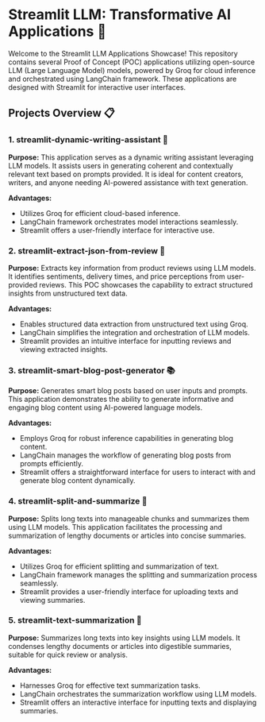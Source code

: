 # Streamlit LLM: Transformative AI Applications 🌟

Welcome to the Streamlit LLM Applications Showcase! This repository contains several Proof of Concept (POC) applications utilizing open-source LLM (Large Language Model) models, powered by Groq for cloud inference and orchestrated using LangChain framework. These applications are designed with Streamlit for interactive user interfaces.

## Projects Overview 📋

### 1. streamlit-dynamic-writing-assistant 💬

**Purpose:**
This application serves as a dynamic writing assistant leveraging LLM models. It assists users in generating coherent and contextually relevant text based on prompts provided. It is ideal for content creators, writers, and anyone needing AI-powered assistance with text generation.

**Advantages:**
- Utilizes Groq for efficient cloud-based inference.
- LangChain framework orchestrates model interactions seamlessly.
- Streamlit offers a user-friendly interface for interactive use.

### 2. streamlit-extract-json-from-review 📝

**Purpose:**
Extracts key information from product reviews using LLM models. It identifies sentiments, delivery times, and price perceptions from user-provided reviews. This POC showcases the capability to extract structured insights from unstructured text data.

**Advantages:**
- Enables structured data extraction from unstructured text using Groq.
- LangChain simplifies the integration and orchestration of LLM models.
- Streamlit provides an intuitive interface for inputting reviews and viewing extracted insights.

### 3. streamlit-smart-blog-post-generator 📚

**Purpose:**
Generates smart blog posts based on user inputs and prompts. This application demonstrates the ability to generate informative and engaging blog content using AI-powered language models.

**Advantages:**
- Employs Groq for robust inference capabilities in generating blog content.
- LangChain manages the workflow of generating blog posts from prompts efficiently.
- Streamlit offers a straightforward interface for users to interact with and generate blog content dynamically.

### 4. streamlit-split-and-summarize 📄

**Purpose:**
Splits long texts into manageable chunks and summarizes them using LLM models. This application facilitates the processing and summarization of lengthy documents or articles into concise summaries.

**Advantages:**
- Utilizes Groq for efficient splitting and summarization of text.
- LangChain framework manages the splitting and summarization process seamlessly.
- Streamlit provides a user-friendly interface for uploading texts and viewing summaries.

### 5. streamlit-text-summarization 📑

**Purpose:**
Summarizes long texts into key insights using LLM models. It condenses lengthy documents or articles into digestible summaries, suitable for quick review or analysis.

**Advantages:**
- Harnesses Groq for effective text summarization tasks.
- LangChain orchestrates the summarization workflow using LLM models.
- Streamlit offers an interactive interface for inputting texts and displaying summaries.
